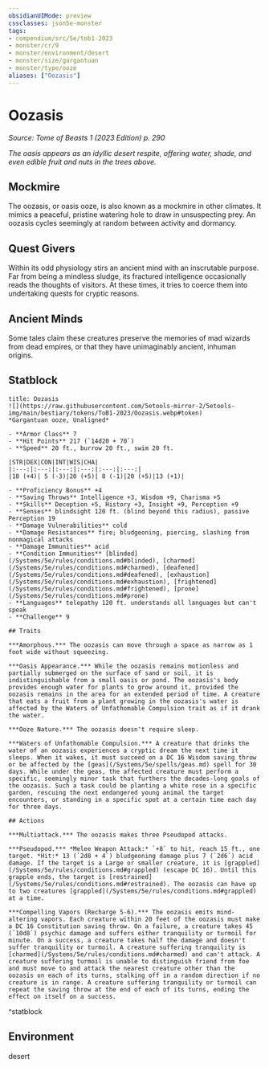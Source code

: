 ```yaml
---
obsidianUIMode: preview
cssclasses: json5e-monster
tags:
- compendium/src/5e/tob1-2023
- monster/cr/9
- monster/environment/desert
- monster/size/gargantuan
- monster/type/ooze
aliases: ["Oozasis"]
---
```

# Oozasis
*Source: Tome of Beasts 1 (2023 Edition) p. 290*  

*The oasis appears as an idyllic desert respite, offering water, shade, and even edible fruit and nuts in the trees above.*

## Mockmire

The oozasis, or oasis ooze, is also known as a mockmire in other climates. It mimics a peaceful, pristine watering hole to draw in unsuspecting prey. An oozasis cycles seemingly at random between activity and dormancy.

## Quest Givers

Within its odd physiology stirs an ancient mind with an inscrutable purpose. Far from being a mindless sludge, its fractured intelligence occasionally reads the thoughts of visitors. At these times, it tries to coerce them into undertaking quests for cryptic reasons.

## Ancient Minds

Some tales claim these creatures preserve the memories of mad wizards from dead empires, or that they have unimaginably ancient, inhuman origins.

## Statblock

```ad-statblock
title: Oozasis
![](https://raw.githubusercontent.com/5etools-mirror-2/5etools-img/main/bestiary/tokens/ToB1-2023/Oozasis.webp#token)
*Gargantuan ooze, Unaligned*

- **Armor Class** 7
- **Hit Points** 217 (`14d20 + 70`)
- **Speed** 20 ft., burrow 20 ft., swim 20 ft.

|STR|DEX|CON|INT|WIS|CHA|
|:---:|:---:|:---:|:---:|:---:|:---:|
|18 (+4)| 5 (-3)|20 (+5)| 8 (-1)|20 (+5)|13 (+1)|

- **Proficiency Bonus** +4
- **Saving Throws** Intelligence +3, Wisdom +9, Charisma +5
- **Skills** Deception +5, History +3, Insight +9, Perception +9
- **Senses** blindsight 120 ft. (blind beyond this radius), passive Perception 19
- **Damage Vulnerabilities** cold
- **Damage Resistances** fire; bludgeoning, piercing, slashing from nonmagical attacks
- **Damage Immunities** acid
- **Condition Immunities** [blinded](/Systems/5e/rules/conditions.md#blinded), [charmed](/Systems/5e/rules/conditions.md#charmed), [deafened](/Systems/5e/rules/conditions.md#deafened), [exhaustion](/Systems/5e/rules/conditions.md#exhaustion), [frightened](/Systems/5e/rules/conditions.md#frightened), [prone](/Systems/5e/rules/conditions.md#prone)
- **Languages** telepathy 120 ft. understands all languages but can't speak
- **Challenge** 9

## Traits

***Amorphous.*** The oozasis can move through a space as narrow as 1 foot wide without squeezing.

***Oasis Appearance.*** While the oozasis remains motionless and partially submerged on the surface of sand or soil, it is indistinguishable from a small oasis or pond. The oozasis's body provides enough water for plants to grow around it, provided the oozasis remains in the area for an extended period of time. A creature that eats a fruit from a plant growing in the oozasis's water is affected by the Waters of Unfathomable Compulsion trait as if it drank the water.

***Ooze Nature.*** The oozasis doesn't require sleep.

***Waters of Unfathomable Compulsion.*** A creature that drinks the water of an oozasis experiences a cryptic dream the next time it sleeps. When it wakes, it must succeed on a DC 16 Wisdom saving throw or be affected by the [geas](/Systems/5e/spells/geas.md) spell for 30 days. While under the geas, the affected creature must perform a specific, seemingly minor task that furthers the decades-long goals of the oozasis. Such a task could be planting a white rose in a specific garden, rescuing the next endangered young animal the target encounters, or standing in a specific spot at a certain time each day for three days.

## Actions

***Multiattack.*** The oozasis makes three Pseudopod attacks.

***Pseudopod.*** *Melee Weapon Attack:* `+8` to hit, reach 15 ft., one target. *Hit:* 13 (`2d8 + 4`) bludgeoning damage plus 7 (`2d6`) acid damage. If the target is a Large or smaller creature, it is [grappled](/Systems/5e/rules/conditions.md#grappled) (escape DC 16). Until this grapple ends, the target is [restrained](/Systems/5e/rules/conditions.md#restrained). The oozasis can have up to two creatures [grappled](/Systems/5e/rules/conditions.md#grappled) at a time.

***Compelling Vapors (Recharge 5-6).*** The oozasis emits mind-altering vapors. Each creature within 20 feet of the oozasis must make a DC 16 Constitution saving throw. On a failure, a creature takes 45 (`10d8`) psychic damage and suffers either tranquility or turmoil for minute. On a success, a creature takes half the damage and doesn't suffer tranquility or turmoil. A creature suffering tranquility is [charmed](/Systems/5e/rules/conditions.md#charmed) and can't attack. A creature suffering turmoil is unable to distinguish friend from foe and must move to and attack the nearest creature other than the oozasis on each of its turns, stalking off in a random direction if no creature is in range. A creature suffering tranquility or turmoil can repeat the saving throw at the end of each of its turns, ending the effect on itself on a success.
```
^statblock

## Environment

desert